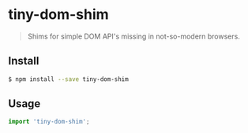 # tiny-dom-shim

> Shims for simple DOM API's missing in not-so-modern browsers.

## Install

```bash
$ npm install --save tiny-dom-shim
```

## Usage

```js
import 'tiny-dom-shim';
```